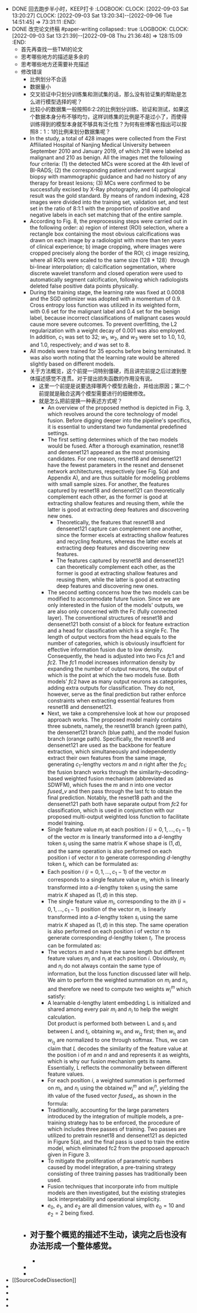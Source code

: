 - DONE 回去跑步半小时，KEEP打卡
  :LOGBOOK:
  CLOCK: [2022-09-03 Sat 13:20:27]
  CLOCK: [2022-09-03 Sat 13:20:34]--[2022-09-06 Tue 14:51:45] =>  73:31:11
  :END:
- DONE 改完论文终稿 #paper-writing
  collapsed:: true
  :LOGBOOK:
  CLOCK: [2022-09-03 Sat 13:21:39]--[2022-09-08 Thu 21:36:48] =>  128:15:09
  :END:
	- 首先再查找一些TMI的论文
	- 思考哪些地方的描述是多余的
	- 思考哪些地方还需要补充描述
	- 修改错误
		- 比例划分不合适
		- 数据量小
		- 交叉验证中只划分训练集和测试集的话，那么没有验证集的帮助是怎么进行模型选择的呢？
		- 比较小的数据集一般按照6:2:2的比例划分训练、验证和测试，如果这个数据本身分布不够均匀，这样训练集的比例是不是过小了，而使得训练得到的模型本身就不够具有泛化性？为何有些博客也指出可以按照8：1：1的比例来划分数据集呢？
		- In the study, a total of 428 images were collected from the First Affiliated Hospital of Nanjing Medical University between September 2010 and January 2019, of which 218 were labeled as malignant and 210 as benign. All the images met the following four criteria: (1) the detected MCs were scored at the 4th level of BI-RADS; (2) the corresponding patient underwent surgical biopsy with mammographic guidance and had no history of any therapy for breast lesions; (3) MCs were confirmed to be successfully excised by X-Ray photography, and (4) pathological result was the gold standard. By means of random indexing, 428 images were divided into the training set, validation set, and test set in the ratio of 8:1:1 with the proportion of positive and negative labels in each set matching that of the entire sample.
		- According to Fig. 8, the preprocessing steps were carried out in the following order: a) region of interest (ROI) selection, where a rectangle box containing the most obvious calcifications was drawn on each image by a radiologist with more than ten years of clinical experience; b) image cropping, where images were cropped precisely along the border of the ROI; c) image resizing, where all ROIs were scaled to the same size (128 * 128）through bi-linear interpolation; d) calcification segmentation, where discrete wavelet transform and closed operation were used to automatically segment calcification, following which radiologists deleted false positive data points physically.
		- During the training stage, the learning rate was fixed at 0.0008 and the SGD optimizer was adopted with a momentum of 0.9. Cross entropy loss function was utilized in its weighted form, with 0.6 set for the malignant label and 0.4 set for the benign label, because incorrect classifications of malignant cases would cause more severe outcomes. To prevent overfitting, the L2 regularization with a weight decay of 0.001 was also employed. In addition, $c_1$ was set to 32; $w_1$, $w_2$, and $w_3$ were set to 1.0, 1.0, and 1.0, respectively; and $d$ was set to 8.
		- All models were trained for 35 epochs before being terminated. It was also worth noting that the learning rate would be altered slightly based on different models.
		- 关于方法概览，这个前提一词特别僵硬，而且讲完前提之后过渡到整体描述感觉不连贯。对于提出损失函数的作用没有说。
			- 这里一个前提是说要选择哪两个模型去融合，并给出原因；第二个前提就是融合这两个模型需要进行的细微修改。
			- 就是怎么把前提换一种表述方式呢？
				- An overview of the proposed method is depicted in Fig. 3, which revolves around the core technology of model fusion. Before digging deeper into the pipeline's specifics, it is essential to understand two fundamental predefined settings.
				- The first setting determines which of the two models would be fused. After a thorough examination, resnet18 and densenet121 appeared as the most promising candidates. For one reason, resnet18 and densenet121 have the fewest parameters in the resnet and densenet network architectures, respectively (see Fig. 5(a) and Appendix A), and are thus suitable for modeling problems with small sample sizes. For another, the features captured by resnet18 and densenet121 can theoretically complement each other, as the former is good at extracting shallow features and reusing them, while the latter is good at extracting deep features and discovering new ones.
					- Theoretically, the features that resnet18 and densenet121 capture can complement one another, since the former excels at extracting shallow features and recycling features, whereas the latter excels at extracting deep features and discovering new features.
					- The features captured by resnet18 and densenet121 can theoretically complement each other, as the former is good at extracting shallow features and reusing them, while the latter is good at extracting deep features and discovering new ones.
				- The second setting concerns how the two models can be modified to accommodate future fusion. Since we are only interested in the fusion of the models' outputs, we are also only concerned with the Fc (fully connected layer). The conventional structures of resnet18 and densenet121 both consist of a block for feature extraction and a head for classification which is a single Fc.  The length of output vectors from the head equals to the number of categories,  which is obviously insuffcient for effective information fusion due to low density. Consequently, the head is adjusted into two Fcs $fc 1$ and $fc 2$. The $fc 1$ model increases information density by expanding the number of output neurons, the output of which is the point at which the two models fuse. Both models' $fc 2$ have as many output neurons as categories, adding extra outputs for classification. They do not, however, serve as the final prediction but rather enforce constraints when extracting essential features from resnet18 and densenet121.
				- Next, we take a comprehensive look at how our proposed approach works. The proposed model mainly contains three subnets, namely,  the resnet18 branch (green path),  the densenet121 branch (blue path), and the model fusion branch (orange path). Specifically, the resnet18 and densenet121 are used as the backbone for feature extraction, which simultaneously and independently extract their own features from the same image, generating $c_1$-lengthy vectors $m$ and $n$ right after the $fc_1$; the fusion branch works through the similarity-decoding-based weighted fusion mechanism (abbreviated as SDWFM), which fuses the $m$ and $n$ into one vector $fused\_v$ and then pass through the last fc to obtain the final prediction. Notably, the resnet18 path and the densenet121 path both have separate output from $fc 2$ for classification, which is used in conjunction with our proposed multi-output weighted loss function to facilitate model training.
				- Single feature value $m_i$ at each position $i$ $(i = 0, 1, ..., c_1-1)$ of  the vector $m$ is linearly transformed into a $d$-lengthy token $s_i$ using the same matrix $K$ whose shape is $(1,d)$, and the same operation is also performed on each position i of vector $n$ to generate corresponding $d$-lengthy token $t_i$, which can be formulated as:
				- Each position $i$ $(i = 0, 1, ..., c_1-1)$ of  the vector $m$ corresponds to a single feature value $m_i$, which is linearly transformed into a $d$-lengthy token $s_i$ using the same matrix $K$ shaped as $(1,d)$ in this step.
				- The single feature value $m_i$,  corresponding to the $ith$ $(i = 0, 1, ..., c_1-1)$ position of  the vector $m$, is linearly transformed into a $d$-lengthy token $s_i$ using the same matrix $K$ shaped as $(1,d)$ in this step. The same operation is also performed on each position i of vector $n$ to generate corresponding $d$-lengthy token $t_i$.  The process can be formulated as:
				- The vectors $m$ and $n$ have the same length but different feature values $m_i$ and $n_i$ at each position $i$. Obviously, $m_i$ and $n_i$ do not always contain the same type of information, but the loss function discussed later will help. We aim to perform the weighted summation on $m_i$ and $n_i$,  and therefore we need to compute two weights $w^m_i$  which satisfy:
				- A learnable d-lengthy latent embedding L is initialized and shared among every pair $m_i$ and $n_i$  to help the weight calculation.  
				  Dot product is performed both between L and $s_i$ and between $L$ and $t_i$, obtaining $w_{i_1}$ and $w_{i_2}$ first; then $w_{i_1}$ and $w_{i_2}$ are normalized to one through softmax. Thus, we can claim that $L$ decodes the similarity of the feature value at the position i of $m$ and $n$ and and represents it as weights, which is why our fusion mechanism gets its name. Essentially, L reflects the commonality between different feature values.
				- For each position $i$, a weighted summation is performed on $m_i$, and $n_i$ using the obtained $w^m_i$ and $w^n_i$, yielding the ith value of the fused vector $fused_v$, as shown in the formula:
				- Traditionally, accounting for the large parameters introduced by the integration of multiple models, a pre-training strategy has to be enforced, the procedure of which includes three passes of training. Two passes are utilized to pretrain resnet18 and densenet121 as depicted in Figure 5(a), and the final pass is used to train the entire model, which eliminated fc2 from the proposed approach given in Figure 3.
				- To mitigate the proliferation of parametric numbers caused by model integration, a pre-training strategy consisting of three training passes has traditionally been used.
				- Fusion techniques that incorporate info from multiple models are then investigated, but the existing strategies lack interpretability and operational simplicity.
				- $e_0$, $e_1$, and $e_2$ are all dimension values, with $e_0=10$ and $e_2=2$ being fixed.
		- 对于整个概览的描述不生动，读完之后也没有办法形成一个整体感觉。
			-
			-
		-
		-
- [[SourceCodeDissection]]
-
-
-
-